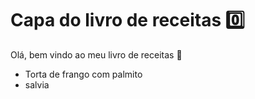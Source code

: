 # Capa do livro de receitas :zero:

Olá, bem vindo ao meu livro de receitas :ocean:

- Torta de frango com palmito
- salvia